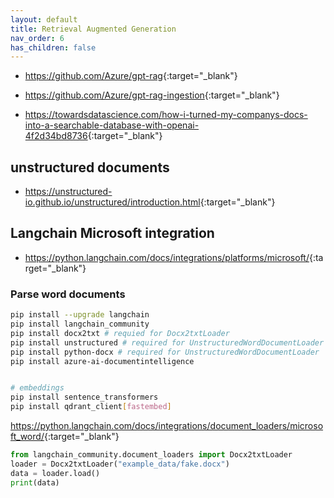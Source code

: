 ```yaml
---
layout: default
title: Retrieval Augmented Generation
nav_order: 6
has_children: false
---
```


- <https://github.com/Azure/gpt-rag>{:target="_blank"}
- <https://github.com/Azure/gpt-rag-ingestion>{:target="_blank"}

- <https://towardsdatascience.com/how-i-turned-my-companys-docs-into-a-searchable-database-with-openai-4f2d34bd8736>{:target="_blank"}

## unstructured documents

- <https://unstructured-io.github.io/unstructured/introduction.html>{:target="_blank"}

## Langchain Microsoft integration

- <https://python.langchain.com/docs/integrations/platforms/microsoft/>{:target="_blank"}

### Parse word documents

``` bash
pip install --upgrade langchain
pip install langchain_community
pip install docx2txt # requied for Docx2txtLoader
pip install unstructured # required for UnstructuredWordDocumentLoader
pip install python-docx # required for UnstructuredWordDocumentLoader
pip install azure-ai-documentintelligence


# embeddings
pip install sentence_transformers
pip install qdrant_client[fastembed]

```

<https://python.langchain.com/docs/integrations/document_loaders/microsoft_word/>{:target="_blank"}

``` python
from langchain_community.document_loaders import Docx2txtLoader
loader = Docx2txtLoader("example_data/fake.docx")
data = loader.load()
print(data)
```

